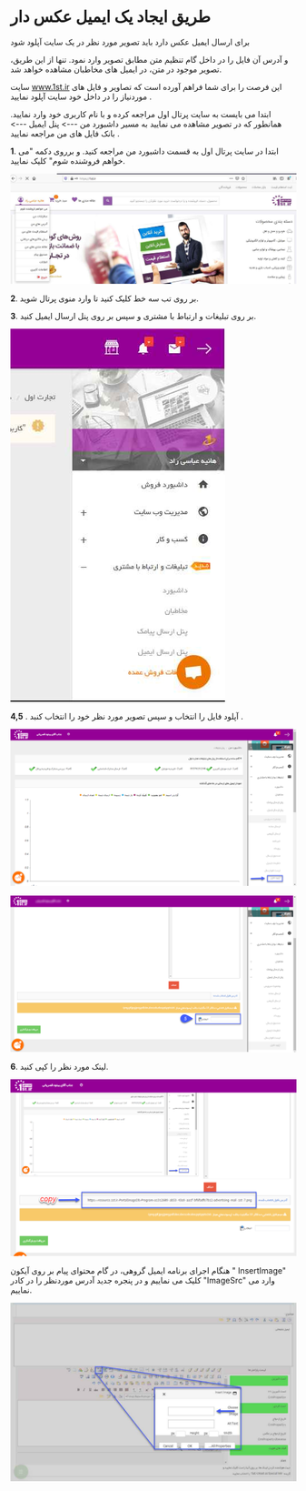 # طریق ایجاد یک ایمیل عکس دار

برای ارسال ایمیل عکس دارد باید تصویر مورد نظر در یک سایت آپلود شود

و  آدرس آن فایل را در داخل گام تنظیم متن مطابق تصویر وارد نمود. تنها از این طریق، تصویر موجود در متن، در ایمیل های مخاطبان مشاهده خواهد شد.

سایت www.1st.ir  این فرصت را برای شما فراهم آورده است که تصاویر و فایل های موردنیاز را در داخل خود سایت آپلود نمایید .

ابتدا می بایست به سایت پرتال اول مراجعه کرده و با نام کاربری خود وارد نمایید. همانطور که در تصویر مشاهده می نمایید به مسیر داشبورد من ---> پنل ایمیل ---> بانک فایل های من مراجعه نمایید . 

**1**. ابتدا در سایت پرتال اول به قسمت داشبورد من مراجعه کنید. و برروی دکمه "می خواهم فروشنده شوم" کلیک نمایید. 

![](13.png)

**2**. بر روی تب سه خط کلیک کنید تا وارد منوی پرتال شوید.

**3**. بر روی تبلیغات و ارتباط با مشتری و سپس بر روی پنل ارسال ایمیل کنید.

![](14.png)

**4,5** . آپلود فایل را انتخاب و سپس تصویر مورد نظر خود را انتخاب کنبد .

![](advertising-mail-1st-7.png)

![](advertising-mailimage-1st-6.png)

**6**. لینک مورد نظر را کپی کنید.

![](advertising-mail-1st-8.png)

هنگام اجرای برنامه ایمیل گروهی، در گام محتوای پیام بر روی آیکون " InsertImage" کلیک می نماییم و در پنجره جدید آدرس موردنظر را در کادر "ImageSrc"  وارد می نماییم.

![](advertising-mailsending-1st-5.png)
